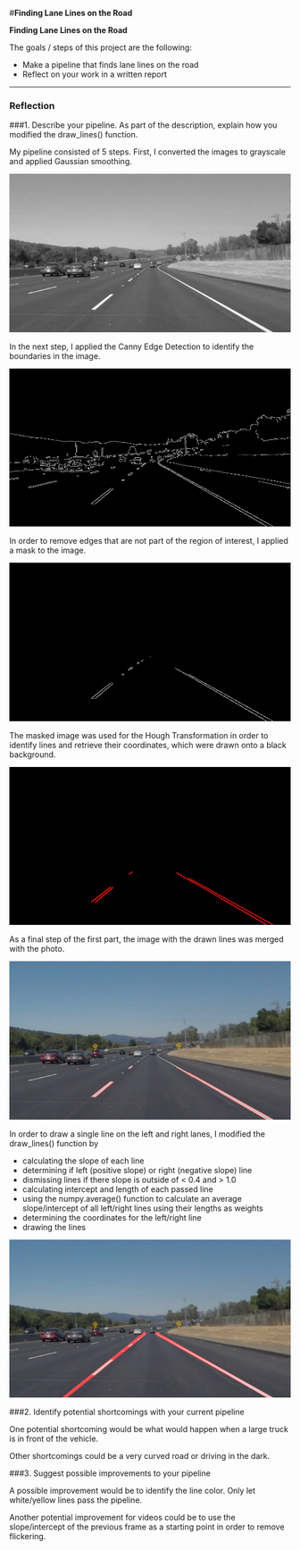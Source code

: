 #**Finding Lane Lines on the Road** 


**Finding Lane Lines on the Road**

The goals / steps of this project are the following:
* Make a pipeline that finds lane lines on the road
* Reflect on your work in a written report


[//]: # (Image References)

[image1]: ./examples/solidWhiteCurve-gray.jpg "Grayscale"
[image2]: ./examples/solidWhiteCurve-canny.jpg "Canny"
[image3]: ./examples/solidWhiteCurve-masked.jpg "Masked"
[image4]: ./examples/solidWhiteCurve-hough.jpg "Hough"
[image5]: ./examples/solidWhiteCurve-dashed.jpg "Dashed"
[image6]: ./examples/solidWhiteCurve-final.jpg "Final"

---

### Reflection

###1. Describe your pipeline. As part of the description, explain how you modified the draw_lines() function.

My pipeline consisted of 5 steps. First, I converted the images to grayscale and applied Gaussian smoothing.

![alt text][image1]

In the next step, I applied the Canny Edge Detection to identify the boundaries in the image.

![alt text][image2]

In order to remove edges that are not part of the region of interest, I applied a mask to the image.

![alt text][image3]

The masked image was used for the Hough Transformation in order to identify lines and retrieve their coordinates, which were drawn onto a black background.

![alt text][image4]

As a final step of the first part, the image with the drawn lines was merged with the photo.

![alt text][image5]

In order to draw a single line on the left and right lanes, I modified the draw_lines() function by 

- calculating the slope of each line
- determining if left (positive slope) or right (negative slope) line 
- dismissing lines if there slope is outside of < 0.4 and > 1.0
- calculating intercept and length of each passed line
- using the numpy.average() function to calculate an average slope/intercept of all left/right lines using their lengths as weights
- determining the coordinates for the left/right line
- drawing the lines

![alt text][image6]


###2. Identify potential shortcomings with your current pipeline


One potential shortcoming would be what would happen when a large truck is in front of the vehicle.

Other shortcomings could be a very curved road or driving in the dark.


###3. Suggest possible improvements to your pipeline

A possible improvement would be to identify the line color. Only let white/yellow lines pass the pipeline.

Another potential improvement for videos could be to use the slope/intercept of the previous frame as a starting point in order to remove flickering.
